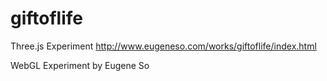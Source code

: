 # giftoflife
Three.js Experiment    http://www.eugeneso.com/works/giftoflife/index.html

WebGL Experiment by Eugene So

